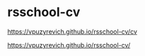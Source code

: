 # rsschool-cv
https://vpuzyrevich.github.io/rsschool-cv/cv


https://vpuzyrevich.github.io/rsschool-cv/